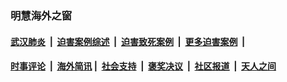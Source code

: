
### 明慧海外之窗

####  [武汉肺炎](indexes/365.md?t=03010800) &nbsp;|&nbsp;  [迫害案例综述](indexes/328.md?t=03010800) &nbsp;|&nbsp; [迫害致死案例](indexes/277.md?t=03010800)  &nbsp;|&nbsp; [更多迫害案例](indexes/81.md?t=03010800)  &nbsp;|&nbsp; 
####  [时事评论](indexes/19.md?t=03010800) &nbsp;|&nbsp; [海外简讯](indexes/245.md?t=03010800)&nbsp;|&nbsp;  [社会支持](indexes/140.md?t=03010800) &nbsp;|&nbsp; [褒奖决议](indexes/282.md?t=03010800) &nbsp;|&nbsp; [社区报道](indexes/91.md?t=03010800)  &nbsp;|&nbsp; [天人之间](indexes/78.md?t=03010800) 

